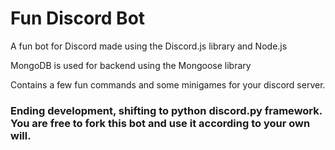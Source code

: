 # Fun Discord Bot
A fun bot for Discord made using the Discord.js library and Node.js

MongoDB is used for backend using the Mongoose library

Contains a few fun commands and some minigames for your discord server. 

### Ending development, shifting to python discord.py framework. You are free to fork this bot and use it according to your own will.
